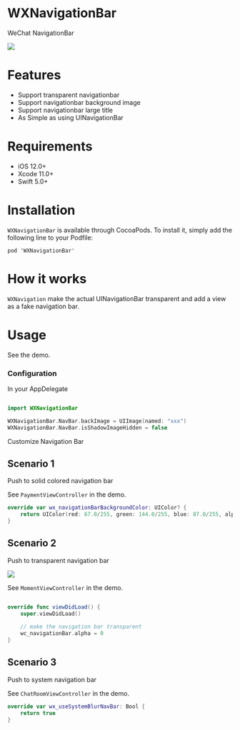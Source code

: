 # WXNavigationBar
WeChat NavigationBar

![](Assets/navigationbar01.gif)

# Features

- Support transparent navigationbar
- Support navigationbar background image
- Support navigationbar large title
- As Simple as using UINavigationBar 
 
# Requirements

- iOS 12.0+
- Xcode 11.0+
- Swift 5.0+

# Installation

`WXNavigationBar` is available through CocoaPods. To install it, simply add the following line to your Podfile:

```
pod 'WXNavigationBar'
```

# How it works

`WXNavigation` make the actual UINavigationBar transparent and add a view as a fake navigation bar. 

# Usage

See the demo.


### Configuration

In your AppDelegate

```swift

import WXNavigationBar

WXNavigationBar.NavBar.backImage = UIImage(named: "xxx")
WXNavigationBar.NavBar.isShadowImageHidden = false

```

Customize Navigation Bar


Scenario 1
---

Push to solid colored navigation bar

See `PaymentViewController` in the demo.

```swift
override var wx_navigationBarBackgroundColor: UIColor? {
    return UIColor(red: 67.0/255, green: 144.0/255, blue: 87.0/255, alpha: 1.0)
}
```


Scenario 2
--

Push to transparent navigation bar

![](Assets/navigationbar02.gif)

See `MomentViewController` in the demo.

```swift

override func viewDidLoad() {
    super.viewDidLoad()
    
    // make the navigation bar transparent
    wc_navigationBar.alpha = 0
}

```

Scenario 3
--

Push to system navigation bar

See `ChatRoomViewController` in the demo.

```swift
override var wx_useSystemBlurNavBar: Bool {
    return true
}
```
